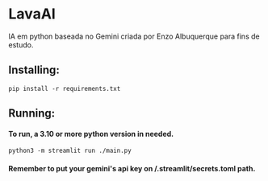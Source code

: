 # LavaAI
IA em python baseada no Gemini criada por Enzo Albuquerque para fins de estudo.

## Installing:
```
pip install -r requirements.txt 
```

## Running:
#### To run, a 3.10 or more python version in needed.
```
python3 -m streamlit run ./main.py
```
#### Remember to put your gemini's api key on /.streamlit/secrets.toml path.
